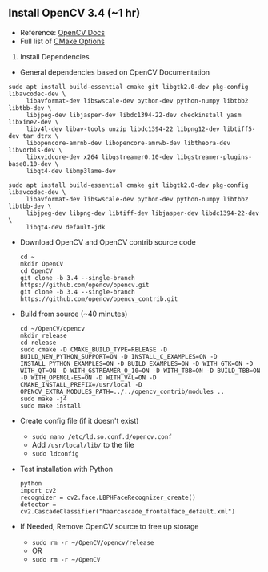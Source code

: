 ## Install OpenCV 3.4 (~1 hr)
  * Reference: [OpenCV Docs](https://docs.opencv.org/3.4.3/d7/d9f/tutorial_linux_install.html)
  * Full list of [CMake Options](https://github.com/opencv/opencv/blob/master/CMakeLists.txt#L198)

1. Install Dependencies
  * General dependencies based on OpenCV Documentation
  ```
  sudo apt install build-essential cmake git libgtk2.0-dev pkg-config libavcodec-dev \
       libavformat-dev libswscale-dev python-dev python-numpy libtbb2 libtbb-dev \
       libjpeg-dev libjasper-dev libdc1394-22-dev checkinstall yasm libxine2-dev \
       libv4l-dev libav-tools unzip libdc1394-22 libpng12-dev libtiff5-dev tar dtrx \
       libopencore-amrnb-dev libopencore-amrwb-dev libtheora-dev libvorbis-dev \
       libxvidcore-dev x264 libgstreamer0.10-dev libgstreamer-plugins-base0.10-dev \
       libqt4-dev libmp3lame-dev
  ```
  ```
  sudo apt install build-essential cmake git libgtk2.0-dev pkg-config libavcodec-dev \
       libavformat-dev libswscale-dev python-dev python-numpy libtbb2 libtbb-dev \
       libjpeg-dev libpng-dev libtiff-dev libjasper-dev libdc1394-22-dev \
       libqt4-dev default-jdk
  ```
  
* Download OpenCV and OpenCV contrib source code
  ```
  cd ~
  mkdir OpenCV
  cd OpenCV
  git clone -b 3.4 --single-branch https://github.com/opencv/opencv.git
  git clone -b 3.4 --single-branch https://github.com/opencv/opencv_contrib.git
  ```
  
* Build from source (~40 minutes)
  ```
  cd ~/OpenCV/opencv
  mkdir release
  cd release
  sudo cmake -D CMAKE_BUILD_TYPE=RELEASE -D BUILD_NEW_PYTHON_SUPPORT=ON -D INSTALL_C_EXAMPLES=ON -D INSTALL_PYTHON_EXAMPLES=ON -D BUILD_EXAMPLES=ON -D WITH_GTK=ON -D WITH_QT=ON -D WITH_GSTREAMER_0_10=ON -D WITH_TBB=ON -D BUILD_TBB=ON -D WITH_OPENGL-ES=ON -D WITH_V4L=ON -D CMAKE_INSTALL_PREFIX=/usr/local -D OPENCV_EXTRA_MODULES_PATH=../../opencv_contrib/modules ..
  sudo make -j4
  sudo make install
  ```
* Create config file (if it doesn't exist)
  * `sudo nano /etc/ld.so.conf.d/opencv.conf`
  * Add `/usr/local/lib/` to the file
  * `sudo ldconfig`
* Test installation with Python
  ```
  python
  import cv2
  recognizer = cv2.face.LBPHFaceRecognizer_create()
  detector = cv2.CascadeClassifier("haarcascade_frontalface_default.xml")
  ```
* If Needed, Remove OpenCV source to free up storage
  * `sudo rm -r ~/OpenCV/opencv/release`
  * OR
  * `sudo rm -r ~/OpenCV`
